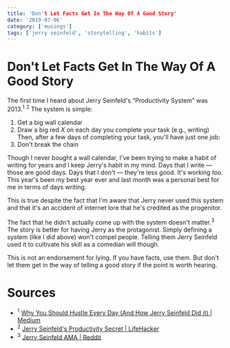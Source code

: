 ```yaml
---
title: 'Don't Let Facts Get In The Way Of A Good Story'
date: '2019-07-06'
category: ['musings']
tags: ['jerry seinfeld', 'storytelling', 'habits']
---
```

# Don't Let Facts Get In The Way Of A Good Story
The first time I heard about Jerry Seinfeld's “Productivity System” was 2013.<sup>1</sup> <sup>2</sup> The system is simple:

1. Get a big wall calendar
2. Draw a big red *X* on each day you complete your task (e.g., writing)
Then, after a few days of completing your task, you'll have just one job:
3. Don't break the chain

Though I never bought a wall calendar, I've been trying to make a habit of writing for years and I keep Jerry's habit in my mind. Days that I write — those are good days. Days that I don't — they're less good. It's working too. This year's been my best year ever and last month was a personal best for me in terms of days writing.

This is true despite the fact that I'm aware that Jerry never used this system and that it's an accident of internet lore that he's credited as the progenitor.

The fact that he didn't actually come up with the system doesn't matter.<sup>3</sup> The story is better for having Jerry as the protagonist. Simply defining a system (like I did above) won't compel people. Telling them Jerry Seinfeld used it to cultivate his skill as a comedian will though.

This is not an endorsement for lying. If you have facts, use them. But don't let them get in the way of telling a good story if the point is worth hearing.

# Sources
* <sup>1</sup> [Why You Should Hustle Every Day (And How Jerry Seinfeld Did it) | Medium](https://medium.com/busy-building-things/why-you-should-hustle-every-day-and-how-jerry-seinfeld-did-it-1d0e7ca7d104)
* <sup>2</sup> [Jerry Seinfeld's Productivity Secret | LifeHacker](https://lifehacker.com/jerry-seinfelds-productivity-secret-281626)
* <sup>3</sup> [Jerry Seinfeld AMA | Reddit](https://www.reddit.com/r/IAmA/comments/1ujvrg/jerry_seinfeld_here_i_will_give_you_an_answer/ceitfxh/)
